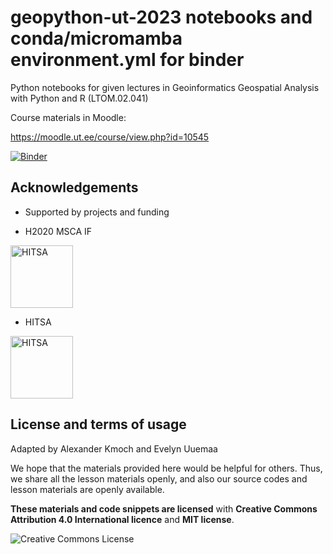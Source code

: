 # geopython-ut-2023 notebooks and conda/micromamba environment.yml for binder

Python notebooks for given lectures in Geoinformatics Geospatial Analysis with Python and R (LTOM.02.041)

Course materials in Moodle:

https://moodle.ut.ee/course/view.php?id=10545


[![Binder](https://mybinder.org/badge_logo.svg)](https://mybinder.org/v2/gh/LandscapeGeoinformatics/geopy-2023/main)

## Acknowledgements

- Supported by projects and funding

- H2020 MSCA IF

<img alt="HITSA " style="border-width:0" src="https://github.com/LandscapeGeoinformatics/geopython-ut-2020-course/blob/master/source/_static/img/Banner-msca3.png" height="100" />

- HITSA

<img alt="HITSA " style="border-width:0" src="https://github.com/LandscapeGeoinformatics/geopython-ut-2020-course/blob/master/source/_static/img/HITSA_logo.jpg" height="100" />



## License and terms of usage

Adapted by Alexander Kmoch and Evelyn Uuemaa

We hope that the materials provided here would be helpful for others. Thus, we share all the lesson materials openly, and also our source codes and lesson materials are openly available.

**These materials and code snippets are licensed** with **Creative Commons Attribution 4.0 International licence** and **MIT license**.

<a rel="license" href="http://creativecommons.org/licenses/by/4.0/"><img alt="Creative Commons License" style="border-width:0" align="left" src="https://i.creativecommons.org/l/by/4.0/88x31.png" /></a>
